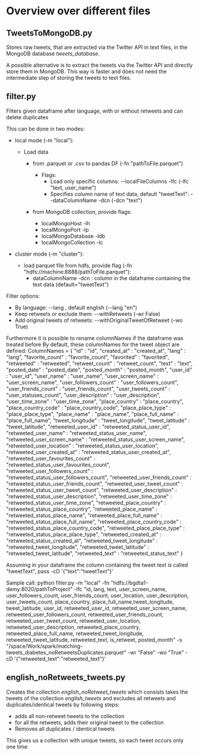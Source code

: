 # Overview over different files


## TweetsToMongoDB.py
Stores raw tweets, that are extracted via the Twitter API in text files, in the MongoDB database *tweets_database*.

A possible alternative is to extract the tweets via the Twitter API and directly store them in MongoDB. This way is faster and does not need the intermediate step of storing the tweets to text files.



## filter.py
Filters given dataframe after language, with or without retweets and can delete duplicates

This can be done in two modes:
- local mode (-m "local"):
  - Load data
    - from .parquet or .csv to pandas DF (-fn "pathToFile.parquet")
      - Flags:
        - Load only specific columns: --localFileColumns -lfc (-lfc "text, user_name")
        - Specifies column name of text data, default "tweetText": --dataColumnName -dcn (-dcn "text")

    - from MongoDB collection, provide flags:
      - localMongoHost -lh
      - localMongoPort -lp
      - localMongoDatabase -ldb
      - localMongoCollection -lc

- cluster mode (-m "cluster"):
  - load parquet file from hdfs, provide flag (-fn "hdfs://machine:8888/pathToFile.parquet"):
    - dataColumnName -dcn : column in the dataframe containing the text data (default="tweetText")


Filter options:
- By language: --lang , default english (--lang "en")
- Keep retweets or exclude them: --withRetweets (-wr False)
- Add original tweets of retweets: --withOriginalTweetOfRetweet (-wo True)

Furthermore it is possible to rename columnNames if the dataframe was treated before
By default, these columnNames for the tweet object are defined:
ColumnNames = {
    "id" : "id",
    "created_at" : "created_at",
    "lang" : "lang",
    "favorite_count" : "favorite_count",
    "favorited" : "favorited",
    "retweeted" : "retweeted",
    "retweet_count" : "retweet_count",
    "text" : "text",
    "posted_date" : "posted_date",
    "posted_month" : "posted_month",
    "user_id" : "user_id",
    "user_name" : "user_name",
    "user_screen_name" : "user_screen_name",
    "user_followers_count" : "user_followers_count",
    "user_friends_count" : "user_friends_count",
    "user_tweets_count" : "user_statuses_count",
    "user_description" : "user_description",
    "user_time_zone" : "user_time_zone",
    "place_country" : "place_country",
    "place_country_code" : "place_country_code",
    "place_place_type" : "place_place_type",
    "place_name" : "place_name",
    "place_full_name" : "place_full_name",
    "tweet_longitude" : "tweet_longitude",
    "tweet_latitude" : "tweet_latitude",
    "retweeted_user_id" : "retweeted_status_user_id",
    "retweeted_user_name" : "retweeted_status_user_name",
    "retweeted_user_screen_name" : "retweeted_status_user_screen_name",
    "retweeted_user_location" : "retweeted_status_user_location",
    "retweeted_user_created_at" : "retweeted_status_user_created_at",
    "retweeted_user_favourites_count" : "retweeted_status_user_favourites_count",
    "retweeted_user_followers_count" : "retweeted_status_user_followers_count",
    "retweeted_user_friends_count" : "retweeted_status_user_friends_count",
    "retweeted_user_tweet_count" : "retweeted_status_user_tweet_count",
    "retweeted_user_description" : "retweeted_status_user_description",
    "retweeted_user_time_zone" : "retweeted_status_user_time_zone",
    "retweeted_place_country" : "retweeted_status_place_country",
    "retweeted_place_name" : "retweeted_status_place_name",
    "retweeted_place_full_name" : "retweeted_status_place_full_name",
    "retweeted_place_country_code" : "retweeted_status_place_country_code",
    "retweeted_place_place_type" : "retweeted_status_place_place_type",
    "retweeted_created_at" : "retweeted_status_created_at",
    "retweeted_tweet_longitude" : "retweeted_tweet_longitude",
    "retweeted_tweet_latitude" : "retweeted_tweet_latitude",
    "retweeted_text" : "retweeted_status_text"
}

Assuming in your dataframe the column containing the tweet text is called "tweetText",
pass -cD '{"text":"tweetText"}'

Sample call:
python filter.py -m "local" -fn  "hdfs://bgdta1-demy:8020/pathToProject"
                 -lfc "id, lang, text, user_screen_name, user_followers_count, user_friends_count,
                       user_location, user_description, user_tweets_count, place_country,
                       place_full_name,tweet_longitude, tweet_latitude, user_id, retweeted_user_id,
                       retweeted_user_screen_name, retweeted_user_followers_count,
                       retweeted_user_friends_count, retweeted_user_tweet_count,
                       retweeted_user_location, retweeted_user_description, retweeted_place_country,
                       retweeted_place_full_name, retweeted_tweet_longitude, retweeted_tweet_latitude,
                       retweeted_text, is_retweet, posted_month"
                  -s "/space/Work/spark/matching-tweets_diabetes_noRetweetsDuplicates.parquet"
                  -wr "False" -wo "True" -cD '{"retweeted_text":"retweeted_text"}'


## english_noRetweets_tweets.py
Creates the collection *english_noRetweet_tweets* which consists takes the tweets of the collection *english_tweets* and excludes all retweets and duplicates/identical tweets by following steps:
- adds all non-retweet tweets to the collection
- for all the retweets, adds their original tweet to the collection
- Removes all duplicates / identical tweets

This gives us a collection with unique tweets, so each tweet occurs only one time
